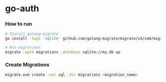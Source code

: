 # go-auth

### How to run

```bash
# Install golang-migrate
go install -tags 'sqlite' github.com/golang-migrate/migrate/v4/cmd/migrate@latest

# Run migrations
migrate -path migrations -database sqlite://my.db up
```

### Create Migrations
```bash
migrate.exe create -ext sql -dir migrations <migration_name>
```
